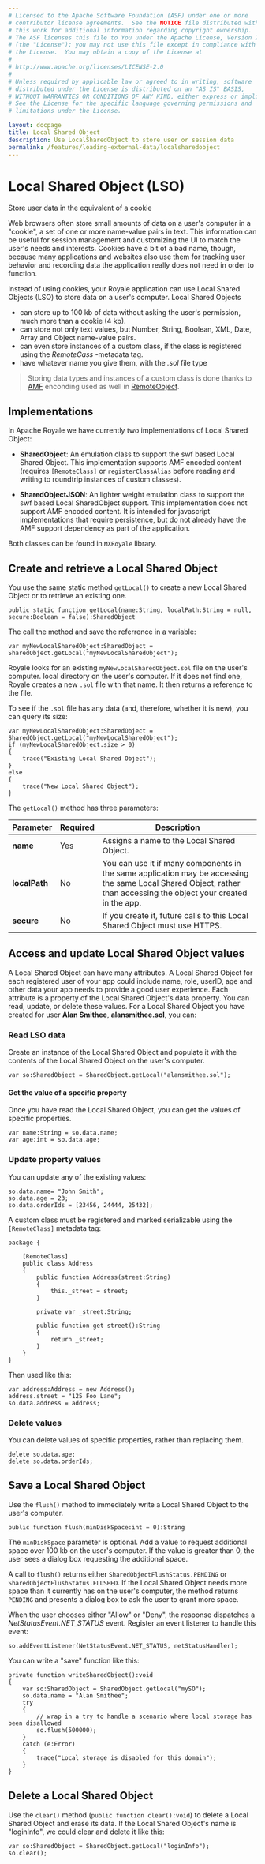```yaml
---
# Licensed to the Apache Software Foundation (ASF) under one or more
# contributor license agreements.  See the NOTICE file distributed with
# this work for additional information regarding copyright ownership.
# The ASF licenses this file to You under the Apache License, Version 2.0
# (the "License"); you may not use this file except in compliance with
# the License.  You may obtain a copy of the License at
# 
# http://www.apache.org/licenses/LICENSE-2.0
# 
# Unless required by applicable law or agreed to in writing, software
# distributed under the License is distributed on an "AS IS" BASIS,
# WITHOUT WARRANTIES OR CONDITIONS OF ANY KIND, either express or implied.
# See the License for the specific language governing permissions and
# limitations under the License.

layout: docpage
title: Local Shared Object
description: Use LocalSharedObject to store user or session data
permalink: /features/loading-external-data/localsharedobject
---
```


# Local Shared Object (LSO)

Store user data in the equivalent of a cookie

Web browsers often store small amounts of data on a user's computer in a "cookie", a set of one or more name-value pairs in text. This information can be useful for session management and customizing the UI to match the user's needs and interests. Cookies have a bit of a bad name, though, because many applications and websites also use them for tracking user behavior and recording data the application really does not need in order to function.

Instead of using cookies, your Royale application can use Local Shared Objects (LSO) to store data on a user's computer. Local Shared Objects 

* can store up to 100 kb of data without asking the user's permission, much more than a cookie (4 kb).
* can store not only text values, but Number, String, Boolean, XML, Date, Array and Object name-value pairs.
* can even store instances of a custom class, if the class is registered using the _RemoteCass_ -metadata tag.
* have whatever name you give them, with the _.sol_ file type

> Storing data types and instances of a custom class is done thanks to [AMF](features/loading-external-data/amf) enconding used as well in [RemoteObject](features/loading-external-data/remoteobject).

## Implementations

In Apache Royale we have currently two implementations of Local Shared Object:

- **SharedObject**: An emulation class to support the swf based Local Shared Object. This implementation supports AMF encoded content (requires `[RemoteClass]` or `registerClassAlias` before reading and writing to roundtrip instances of custom classes).

- **SharedObjectJSON**: An lighter weight emulation class to support the swf based Local SharedObject support. This implementation does not support AMF encoded content. It is intended for javascript implementations that require persistence, but do not already have the AMF support dependency as part of the application.

Both classes can be found in `MXRoyale` library.

## Create and retrieve a Local Shared Object

You use the same static method `getLocal()` to create a new Local Shared Object or to retrieve an existing one.

```as3
public static function getLocal(name:String, localPath:String = null, secure:Boolean = false):SharedObject
```

The call the method and save the referrence in a variable:

```as3
var myNewLocalSharedObject:SharedObject = SharedObject.getLocal("myNewLocalSharedObject");
```

Royale looks for an existing `myNewLocalSharedObject.sol` file on the user's computer. local directory on the user's computer. If it does not find one, Royale creates a new `.sol` file with that name. It then returns a reference to the file.

To see if the `.sol` file has any data (and, therefore, whether it is new), you can query its size:

```as3
var myNewLocalSharedObject:SharedObject = SharedObject.getLocal("myNewLocalSharedObject");
if (myNewLocalSharedObject.size > 0)
{
    trace("Existing Local Shared Object");
}
else
{
    trace("New Local Shared Object");
}
```

The `getLocal()` method has three parameters:

| Parameter     | Required  | Description                                                                   |
|--------------	|----------	| -----------------------------------------------------------------------------	|
| __name__    	| Yes       | Assigns a name to the Local Shared Object.                                    |
| __localPath__ | No        | You can use it if many components in the same application may be accessing the same Local Shared Object, rather than accessing the object your created in the app. |
| __secure__    | No        | If you create it, future calls to this Local Shared Object must use HTTPS.    |

## Access and update Local Shared Object values

A Local Shared Object can have many attributes. A Local Shared Object for each registered user of your app could include name, role, userID, age and other data your app needs to provide a good user experience. Each attribute is a property of the Local Shared Object's data property. You can read, update, or delete these values. For a Local Shared Object you have created for user __Alan Smithee__, __alansmithee.sol__, you can:

### Read LSO data

Create an instance of the Local Shared Object and populate it with the contents of the Local Shared Object on the user's computer.

```as3
var so:SharedObject = SharedObject.getLocal("alansmithee.sol");
```

#### Get the value of a specific property

Once you have read the Local Shared Object, you can get the values of specific properties.

```as3
var name:String = so.data.name;
var age:int = so.data.age;
```

### Update property values

You can update any of the existing values:

```as3
so.data.name= "John Smith";
so.data.age = 23;
so.data.orderIds = [23456, 24444, 25432];
```

A custom class must be registered and marked serializable using the `[RemoteClass]` metadata tag:

```as3
package {

    [RemoteClass]
    public class Address
    {
        public function Address(street:String)
        {
            this._street = street;
        }

        private var _street:String;

        public function get street():String
        {
            return _street;
        }
    }
}
```

Then used like this:

```as3
var address:Address = new Address();
address.street = "125 Foo Lane";
so.data.address = address;
```

### Delete values
You can delete values of specific properties, rather than replacing them.

```as3
delete so.data.age;
delete so.data.orderIds;
```

## Save a Local Shared Object

Use the `flush()` method to immediately write a Local Shared Object to the user's computer.

```as3
public function flush(minDiskSpace:int = 0):String
```

The `minDiskSpace` parameter is optional. Add a value to request additional space over 100 kb on the user's computer. If the value is greater than 0, the user sees a dialog box requesting the additional space.

A call to `flush()` returns either `SharedObjectFlushStatus.PENDING` or `SharedObjectFlushStatus.FLUSHED`. If the Local Shared Object needs more space than it currently has on the user's computer, the method returns `PENDING` and presents a dialog box to ask the user to grant more space.

When the user chooses either "Allow" or "Deny", the response dispatches a _NetStatusEvent.NET_STATUS_ event. Register an event listener to handle this event:

```as3
so.addEventListener(NetStatusEvent.NET_STATUS, netStatusHandler);
```

You can write a "save" function like this:

```as3
private function writeSharedObject():void
{
    var so:SharedObject = SharedObject.getLocal("mySO");
    so.data.name = "Alan Smithee";
    try
    {
        // wrap in a try to handle a scenario where local storage has been disallowed
        so.flush(500000);
    }
    catch (e:Error)
    {
        trace("Local storage is disabled for this domain");
    }
}
```

## Delete a Local Shared Object

Use the `clear()` method (``` public function clear():void ```) to delete a Local Shared Object and erase its data. If the Local Shared Object's name is "loginInfo", we could clear and delete it like this:

```as3
var so:SharedObject = SharedObject.getLocal("loginInfo");
so.clear();
```
